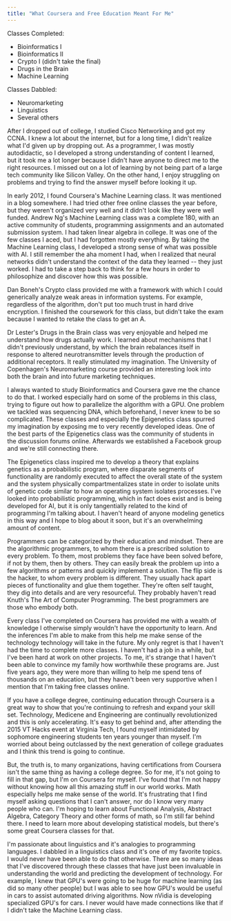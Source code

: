 ```yaml
---
title: "What Coursera and Free Education Meant For Me"
---
```


Classes Completed:
- Bioinformatics I
- Bioinformatics II
- Crypto I (didn't take the final)
- Drugs in the Brain
- Machine Learning

Classes Dabbled:
- Neuromarketing
- Linguistics
- Several others

After I dropped out of college, I studied Cisco Networking and got my
CCNA.  I knew a lot about the internet, but for a long time, I didn't
realize what I'd given up by dropping out.  As a programmer, I was
mostly autodidactic, so I developed a strong understanding of content
I learned, but it took me a lot longer because I didn't have anyone to
direct me to the right resources.  I missed out on a lot of learning
by not being part of a large tech community like Silicon Valley.  On
the other hand, I enjoy struggling on problems and trying to find the
answer myself before looking it up.

In early 2012, I found Coursera's Machine Learning class. It was
mentioned in a blog somewhere. I had tried other free online classes
the year before, but they weren't organized very well and it didn't
look like they were well funded. Andrew Ng's Machine Learning class
was a complete 180, with an active community of students, programming
assignments and an automated submission system.  I had taken linear
algebra in college.  It was one of the few classes I aced, but I had
forgotten mostly everything.  By taking the Machine Learning class, I
developed a strong sense of what was possible with AI.  I still
remember the aha moment I had, when I realized that neural networks
didn't understand the context of the data they learned -- they just
worked.  I had to take a step back to think for a few hours in order
to philosophize and discover how this was possible.

Dan Boneh's Crypto class provided me with a framework with which I
could generically analyze weak areas in information systems.  For
example, regardless of the algorithm, don't put too much trust in hard
drive encryption.  I finished the coursework for this class, but
didn't take the exam because I wanted to retake the class to get an A.

Dr Lester's Drugs in the Brain class was very enjoyable and helped me
understand how drugs actually work.  I learned about mechanisms that I
didn't previously understand, by which the brain rebalances itself in
response to altered neurotransmitter levels through the production of
additional receptors.  It really stimulated my imagination.  The
University of Copenhagen's Neuromarketing course provided an
interesting look into both the brain and into future marketing
techniques.

I always wanted to study Bioinformatics and Coursera gave me the
chance to do that.  I worked especially hard on some of the problems
in this class, trying to figure out how to parallelize the algorithm
with a GPU.  One problem we tackled was sequencing DNA, which
beforehand, I never knew to be so complicated.  These classes and
especially the Epigenetics class spurred my imagination by exposing me
to very recently developed ideas.  One of the best parts of the
Epigenetics class was the community of students in the discussion
forums online.  Afterwards we established a Facebook group and we're
still connecting there.

The Epigenetics class inspired me to develop a theory that explains
genetics as a probabilistic program, where disparate segments of
functionality are randomly executed to affect the overall state of the
system and the system physically compartmentalizes state in order to
isolate units of genetic code similar to how an operating system
isolates processes.  I've looked into probabilistic programming, which
in fact does exist and is being developed for AI, but it is only
tangentially related to the kind of programming I'm talking about.  I
haven't heard of anyone modeling genetics in this way and I hope to
blog about it soon, but it's an overwhelming amount of content.

Programmers can be categorized by their education and mindset.  There
are the algorithmic programmers, to whom there is a prescribed
solution to every problem.  To them, most problems they face have been
solved before, if not by them, then by others.  They can easily break
the problem up into a few algorithms or patterns and quickly implement
a solution.  The flip side is the hacker, to whom every problem is
different.  They usually hack apart pieces of functionality and glue
them together.  They're often self taught, they dig into details and
are very resourceful.  They probably haven't read Knuth's The Art of
Computer Programming.  The best programmers are those who embody both.

Every class I've completed on Coursera has provided me with a wealth
of knowledge I otherwise simply wouldn't have the opportunity to
learn. And the inferences I'm able to make from this help me make
sense of the technology technology will take in the future. My only
regret is that I haven't had the time to complete more classes.  I
haven't had a job in a while, but I've been hard at work on other
projects. To me, it's strange that I haven't been able to convince my
family how worthwhile these programs are.  Just five years ago, they
were more than willing to help me spend tens of thousands on an
education, but they haven't been very supportive when I mention that
I'm taking free classes online.

If you have a college degree, continuing education through Coursera is
a great way to show that you're continuing to refresh and expand your
skill set.  Technology, Medicene and Engineering are continually
revolutionized and this is only accelerating.  It's easy to get behind
and, after attending the 2015 VT Hacks event at Virginia Tech, I found
myself intimidated by sophomore engineering students ten years younger
than myself.  I'm worried about being outclassed by the next
generation of college graduates and I think this trend is going to
continue.

But, the truth is, to many organizations, having certifications from
Coursera isn't the same thing as having a college degree.  So for me,
it's not going to fill in that gap, but I'm on Coursera for myself.
I've found that I'm not happy without knowing how all this amazing
stuff in our world works.  Math especially helps me make sense of the
world.  It's frustrating that I find myself asking questions that I
can't answer, nor do I know very many people who can.  I'm hoping to
learn about Functional Analysis, Abstract Algebra, Category Theory and
other forms of math, so I'm still far behind there.  I need to learn
more about developing statistical models, but there's some great
Coursera classes for that.

I'm passionate about linguistics and it's analogies to programming
languages.  I dabbled in a linguistics class and it's one of my
favorite topics.  I would never have been able to do that otherwise.
There are so many ideas that I've discovered through these classes
that have just been invaluable in understanding the world and
predicting the development of technology.  For example, I knew that
GPU's were going to be huge for machine learning (as did so many other
people) but I was able to see how GPU's would be useful in cars to
assist automated driving algorithms.  Now nVidia is developing
specialized GPU's for cars.  I never would have made connections like
that if I didn't take the Machine Learning class.
